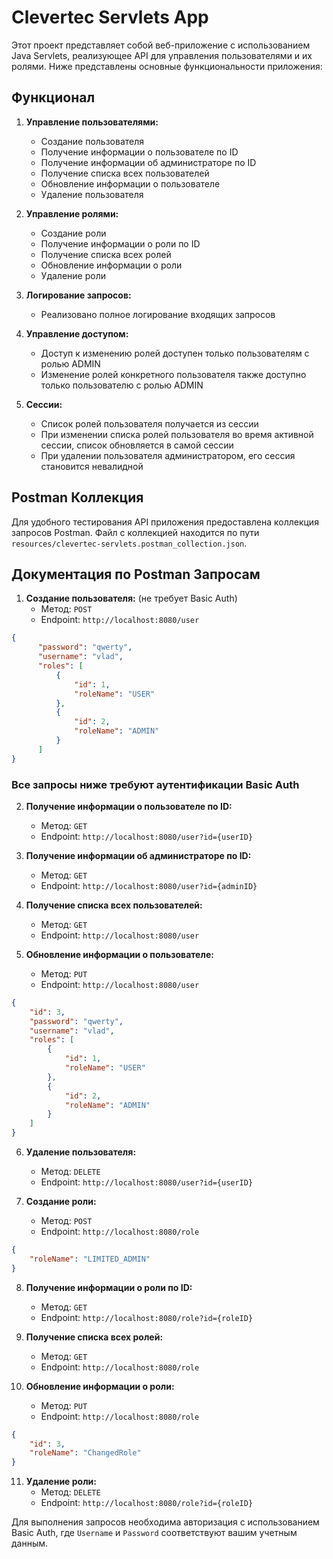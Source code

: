 # Clevertec Servlets App

Этот проект представляет собой веб-приложение с использованием Java Servlets, реализующее API для управления пользователями и их ролями. Ниже представлены основные функциональности приложения:

## Функционал

1. **Управление пользователями:**
    - Создание пользователя
    - Получение информации о пользователе по ID
    - Получение информации об администраторе по ID
    - Получение списка всех пользователей
    - Обновление информации о пользователе
    - Удаление пользователя

2. **Управление ролями:**
    - Создание роли
    - Получение информации о роли по ID
    - Получение списка всех ролей
    - Обновление информации о роли
    - Удаление роли

3. **Логирование запросов:**
    - Реализовано полное логирование входящих запросов

4. **Управление доступом:**
    - Доступ к изменению ролей доступен только пользователям с ролью ADMIN
    - Изменение ролей конкретного пользователя также доступно только пользователю с ролью ADMIN

5. **Сессии:**
    - Список ролей пользователя получается из сессии
    - При изменении списка ролей пользователя во время активной сессии, список обновляется в самой сессии
    - При удалении пользователя администратором, его сессия становится невалидной

## Postman Коллекция

Для удобного тестирования API приложения предоставлена коллекция запросов Postman. Файл с коллекцией находится по пути `resources/clevertec-servlets.postman_collection.json`.

## Документация по Postman Запросам

1. **Создание пользователя:** (не требует Basic Auth)
    - Метод: `POST`
    - Endpoint: `http://localhost:8080/user`
```json
{
      "password": "qwerty",
      "username": "vlad",
      "roles": [
          {
              "id": 1,
              "roleName": "USER"
          },
          {
              "id": 2,
              "roleName": "ADMIN"
          }
      ]
}
```

### Все запросы ниже требуют аутентификации Basic Auth

2. **Получение информации о пользователе по ID:**
    - Метод: `GET`
    - Endpoint: `http://localhost:8080/user?id={userID}`

3. **Получение информации об администраторе по ID:**
    - Метод: `GET`
    - Endpoint: `http://localhost:8080/user?id={adminID}`

4. **Получение списка всех пользователей:**
    - Метод: `GET`
    - Endpoint: `http://localhost:8080/user`

5. **Обновление информации о пользователе:**
    - Метод: `PUT`
    - Endpoint: `http://localhost:8080/user`

```json
{
    "id": 3,
    "password": "qwerty",
    "username": "vlad",
    "roles": [
        {
            "id": 1,
            "roleName": "USER"
        },
        {
            "id": 2,
            "roleName": "ADMIN"
        }
    ]
}
```

6. **Удаление пользователя:**
    - Метод: `DELETE`
    - Endpoint: `http://localhost:8080/user?id={userID}`

7. **Создание роли:**
    - Метод: `POST`
    - Endpoint: `http://localhost:8080/role`

```json
{
    "roleName": "LIMITED_ADMIN"
}
```

8. **Получение информации о роли по ID:**
    - Метод: `GET`
    - Endpoint: `http://localhost:8080/role?id={roleID}`

9. **Получение списка всех ролей:**
    - Метод: `GET`
    - Endpoint: `http://localhost:8080/role`

10. **Обновление информации о роли:**
    - Метод: `PUT`
    - Endpoint: `http://localhost:8080/role`
```json
{
    "id": 3,
    "roleName": "ChangedRole"
}
```

11. **Удаление роли:**
    - Метод: `DELETE`
    - Endpoint: `http://localhost:8080/role?id={roleID}`

Для выполнения запросов необходима авторизация с использованием Basic Auth, где `Username` и `Password` соответствуют вашим учетным данным.
